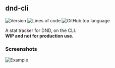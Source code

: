 ## dnd-cli

![Version](https://badgen.net/badge/version/Gamma%20Pre-Release%201/green)
![Lines of code](https://img.shields.io/tokei/lines/github/ulrich-barnstedt/dnd-cli)
![GitHub top language](https://img.shields.io/github/languages/top/ulrich-barnstedt/dnd-cli)

A stat tracker for DND, on the CLI.  
**WIP and not for production use.**

### Screenshots

![Example](https://i.imgur.com/OzIFVK6.png)
